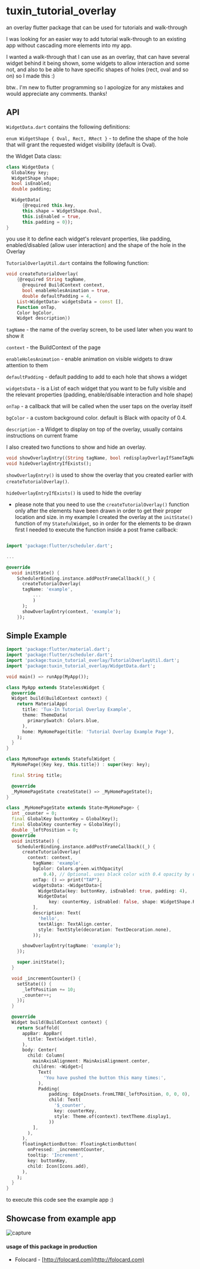 # tuxin_tutorial_overlay

an overlay flutter package that can be used for tutorials and walk-through

I was looking for an easier way to add tutorial 
walk-through to an existing app without cascading more 
elements into my app.

I wanted a walk-through that I can use as an overlay, that can have 
several widget behind it being shown, some widgets to allow interaction and some not,
and also to be able to have specific shapes of holes (rect, oval and so on)
so I made this :)

btw.. I'm new to flutter programming so I apologize for any mistakes and would
appreciate any comments. thanks!
 

## API

`WidgetData.dart` contains the following definitions:

`enum WidgetShape { Oval, Rect, RRect }` - to define the shape of the hole that will grant the requested widget visibility (default is Oval).

the Widget Data class:

```dart
class WidgetData {
  GlobalKey key;
  WidgetShape shape;
  bool isEnabled;
  double padding;

  WidgetData(
      {@required this.key,
      this.shape = WidgetShape.Oval,
      this.isEnabled = true,
      this.padding = 0});
}
```
 
you use it to define each widget's relevant properties, like padding, enabled/disabled (allow user interaction) and the shape of the hole in the Overlay

`TutorialOverlayUtil.dart` contains the following function:

```dart
void createTutorialOverlay(
    {@required String tagName,
      @required BuildContext context,
      bool enableHolesAnimation = true,
      double defaultPadding = 4,
    List<WidgetData> widgetsData = const [],
    Function onTap,
    Color bgColor,
    Widget description})
```
`tagName` - the name of the overlay screen, to be used later when you want to show it

`context` - the BuildContext of the page

`enableHolesAnimation` - enable animation on visible widgets to draw attention to them

`defaultPadding` - default padding to add to each hole that shows a widget

`widgetsData` - is a List of each widget that you want to be fully visible and the relevant properties (padding, enable/disable interaction and hole shape)

`onTap` - a callback that will be called when the user taps on the overlay itself

`bgColor` - a custom background color. default is Black with opacity of 0.4.

`description` - a Widget to display on top of the overlay, usually contains instructions on current frame

I also created two functions to show and hide an overlay.  

```dart
void showOverlayEntry({String tagName, bool redisplayOverlayIfSameTAgName = true}) async;
void hideOverlayEntryIfExists();
```

`showOverlayEntry()` is used to show the overlay that you created earlier with `createTutorialOverlay()`.

`hideOverlayEntryIfExists()` is used to hide the overlay

* please note that you need to use the `createTutorialOverlay()` function only after the elements have been drawn in order to get their proper location and size. 
in my example I created the overlay at the `initState()` function of my `StatefulWidget`, so in order for the elements
to be drawn first I needed to execute the function inside a post frame callback:
```dart

import 'package:flutter/scheduler.dart';

...

@override
  void initState() {
    SchedulerBinding.instance.addPostFrameCallback((_) {
      createTutorialOverlay(
      tagName: 'example',
          ...
          )
      );
      showOverlayEntry(context, 'example');
    });

``` 

## Simple Example

```dart
import 'package:flutter/material.dart';
import 'package:flutter/scheduler.dart';
import 'package:tuxin_tutorial_overlay/TutorialOverlayUtil.dart';
import 'package:tuxin_tutorial_overlay/WidgetData.dart';

void main() => runApp(MyApp());

class MyApp extends StatelessWidget {
  @override
  Widget build(BuildContext context) {
    return MaterialApp(
      title: 'Tux-In Tutorial Overlay Example',
      theme: ThemeData(
        primarySwatch: Colors.blue,
      ),
      home: MyHomePage(title: 'Tutorial Overlay Example Page'),
    );
  }
}

class MyHomePage extends StatefulWidget {
  MyHomePage({Key key, this.title}) : super(key: key);

  final String title;

  @override
  _MyHomePageState createState() => _MyHomePageState();
}

class _MyHomePageState extends State<MyHomePage> {
  int _counter = 0;
  final GlobalKey buttonKey = GlobalKey();
  final GlobalKey counterKey = GlobalKey();
  double _leftPosition = 0;
  @override
  void initState() {
    SchedulerBinding.instance.addPostFrameCallback((_) {
      createTutorialOverlay(
        context: context,
          tagName: 'example',
          bgColor: Colors.green.withOpacity(
              0.4), // Optional. uses black color with 0.4 opacity by default
          onTap: () => print("TAP"),
          widgetsData: <WidgetData>[
            WidgetData(key: buttonKey, isEnabled: true, padding: 4),
            WidgetData(
                key: counterKey, isEnabled: false, shape: WidgetShape.Rect)
          ],
          description: Text(
            'hello',
            textAlign: TextAlign.center,
            style: TextStyle(decoration: TextDecoration.none),
          ));

      showOverlayEntry(tagName: 'example');
    });

    super.initState();
  }

  void _incrementCounter() {
    setState(() {
      _leftPosition += 10;
      _counter++;
    });
  }

  @override
  Widget build(BuildContext context) {
    return Scaffold(
      appBar: AppBar(
        title: Text(widget.title),
      ),
      body: Center(
        child: Column(
          mainAxisAlignment: MainAxisAlignment.center,
          children: <Widget>[
            Text(
              'You have pushed the button this many times:',
            ),
            Padding(
                padding: EdgeInsets.fromLTRB(_leftPosition, 0, 0, 0),
                child: Text(
                  '$_counter',
                  key: counterKey,
                  style: Theme.of(context).textTheme.display1,
                ))
          ],
        ),
      ),
      floatingActionButton: FloatingActionButton(
        onPressed: _incrementCounter,
        tooltip: 'Increment',
        key: buttonKey,
        child: Icon(Icons.add),
      ),
    );
  }
}

```

to execute this code see the example app :)

## Showcase from example app

![capture](https://github.com/kfirufk/tuxin_tutorial_overlay/raw/master/example/tuxin_tutorial_overlay_example.png)

#### usage of this package in production

* Folocard -  [http://folocard.com](http://folocard.com)